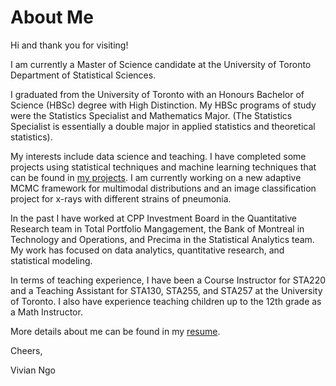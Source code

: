 # About Me

Hi and thank you for visiting! 

I am currently a Master of Science candidate at the University of Toronto Department of Statistical Sciences.

I graduated from the University of Toronto with an Honours Bachelor of Science (HBSc) degree with High Distinction. My HBSc programs of study were the Statistics Specialist and Mathematics Major. (The Statistics Specialist is essentially a double major in applied statistics and theoretical statistics).

My interests include data science and teaching. I have completed some projects using statistical techniques and machine learning techniques that can be found in [my projects](https://github.com/vivianngo97/My_Projects). I am currently working on a new adaptive MCMC framework for multimodal distributions and an image classification project for x-rays with different strains of pneumonia. 

In the past I have worked at CPP Investment Board in the Quantitative Research team in Total Portfolio Mangagement, the Bank of Montreal in Technology and Operations, and Precima in the Statistical Analytics team. My work has focused on data analytics, quantitative research, and statistical modeling. 

In terms of teaching experience, I have been a Course Instructor for STA220 and a Teaching Assistant for STA130, STA255, and STA257 at the University of Toronto. I also have experience teaching children up to the 12th grade as a Math Instructor. 

More details about me can be found in my [resume](https://github.com/vivianngo97/About_Me/blob/master/Vivian_Ngo_CV_20200717.pdf).

Cheers,

Vivian Ngo
